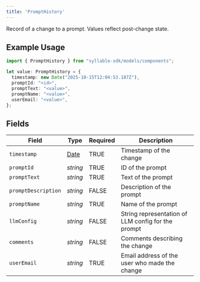 ```yaml
---
title: 'PromptHistory'
---
```


Record of a change to a prompt. Values reflect post-change state.

## Example Usage

```typescript
import { PromptHistory } from "syllable-sdk/models/components";

let value: PromptHistory = {
  timestamp: new Date("2025-10-15T12:04:53.187Z"),
  promptId: "<id>",
  promptText: "<value>",
  promptName: "<value>",
  userEmail: "<value>",
};
```

## Fields

| Field                                                                                         | Type                                                                                          | Required                                                                                      | Description                                                                                   |
| --------------------------------------------------------------------------------------------- | --------------------------------------------------------------------------------------------- | --------------------------------------------------------------------------------------------- | --------------------------------------------------------------------------------------------- |
| `timestamp`                                                                                   | [Date](https://developer.mozilla.org/en-US/docs/Web/JavaScript/Reference/Global_Objects/Date) | TRUE                                                                            | Timestamp of the change                                                                       |
| `promptId`                                                                                    | *string*                                                                                      | TRUE                                                                            | ID of the prompt                                                                              |
| `promptText`                                                                                  | *string*                                                                                      | TRUE                                                                            | Text of the prompt                                                                            |
| `promptDescription`                                                                           | *string*                                                                                      | FALSE                                                                            | Description of the prompt                                                                     |
| `promptName`                                                                                  | *string*                                                                                      | TRUE                                                                            | Name of the prompt                                                                            |
| `llmConfig`                                                                                   | *string*                                                                                      | FALSE                                                                            | String representation of LLM config for the prompt                                            |
| `comments`                                                                                    | *string*                                                                                      | FALSE                                                                            | Comments describing the change                                                                |
| `userEmail`                                                                                   | *string*                                                                                      | TRUE                                                                            | Email address of the user who made the change                                                 |